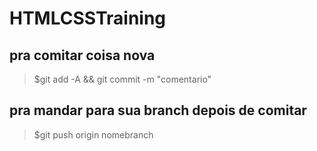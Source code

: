 # HTMLCSSTraining


## pra comitar coisa nova
> $git add -A && git commit -m "comentario"

## pra mandar para sua branch depois de comitar
> $git push origin nomebranch
